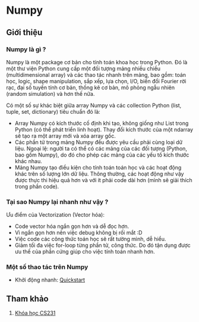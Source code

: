 # Numpy

## Giới thiệu

### Numpy là gì ?

Numpy là một package cơ bản cho tính toán khoa học trong Python. Đó là một thư viện Python cung cấp một đối tượng mảng nhiều chiều (multidimensional array) và các thao tác nhanh trên mảng, bao gồm: toán học, logic, shape manipulation, sắp xếp, lựa chọn, I/O, biến đổi Fourier rời rạc, đại số tuyến tính cơ bản, thống kê cơ bản, mô phỏng ngẫu nhiên (random simulation) và hơn thế nữa.

Có một số sự khác biệt giữa array Numpy và các collection Python (list, tuple, set, dictionary) tiêu chuẩn đó là:
* Array Numpy có kích thước cố định khi tạo, không giống như List trong Python (có thể phát triển linh hoạt). Thay đổi kích thước của một ndarray sẽ tạo ra một array mới và xóa array gốc.
* Các phần tử trong mảng Numpy đều được yêu cầu phải cùng loại dữ liệu. Ngoại lệ: người ta có thể có các mảng của các đối tượng (Python, bao gồm Numpy), do đó cho phép các mảng của các yếu tố kích thước khác nhau.
* Mảng Numpy tạo điều kiện cho tính toán toán học và các hoạt động khác trên số lượng lớn dữ liệu. Thông thường, các hoạt động như vậy được thực thi hiệu quả hơn và với ít phải code dài hơn (mình sẽ giải thích trong phần code).

### Tại sao Numpy lại nhanh như vậy ?

Ưu điểm của Vectorization (Vector hóa):

* Code vector hóa ngắn gọn hơn và dễ đọc hơn.
* Vì ngắn gọn hơn nên việc debug không bị rối mắt :D
* Việc code các công thức toán học sẽ rất tường mình, dễ hiểu.
* Giảm tối đa việc for-loop từng phần tử, công thức. Do đó tận dụng được ưu thế của phần cứng giúp cho việc tính toán nhanh hơn.

### Một số thao tác trên Numpy

* Khởi động nhanh: [Quickstart](https://github.com/hieptran1812/AI-for-ITPTIT/blob/master/Python%20for%20Data%20Science/Numpy/Quickstart%20Numpy.ipynb)

## Tham khảo

1. [Khóa học CS231](https://cs231n.github.io/python-numpy-tutorial/#numpy)
